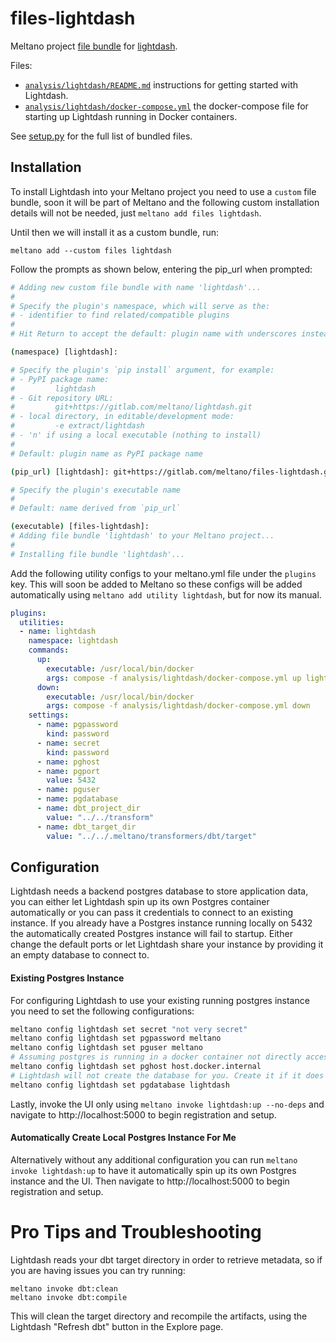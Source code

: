 # files-lightdash

Meltano project [file bundle](https://docs.meltano.com/concepts/plugins#file-bundles) for [lightdash](https://www.lightdash.com/).

Files:
- [`analysis/lightdash/README.md`](./bundle/analysis/lightdash/README.md) instructions for getting started with Lightdash.
- [`analysis/lightdash/docker-compose.yml`](./bundle/analysis/lightdash/docker-compose.yml) the docker-compose file for starting up Lightdash running in Docker containers.

See [setup.py](./setup.py) for the full list of bundled files.

## Installation

To install Lightdash into your Meltano project you need to use a `custom` file bundle, soon it will be part of Meltano and the following custom installation details will not be needed, just `meltano add files lightdash`.

Until then we will install it as a custom bundle, run:

`meltano add --custom files lightdash`

Follow the prompts as shown below, entering the pip_url when prompted:

```bash
# Adding new custom file bundle with name 'lightdash'...
# 
# Specify the plugin's namespace, which will serve as the:
# - identifier to find related/compatible plugins
# 
# Hit Return to accept the default: plugin name with underscores instead of dashes

(namespace) [lightdash]: 

# Specify the plugin's `pip install` argument, for example:
# - PyPI package name:
#         lightdash
# - Git repository URL:
#         git+https://gitlab.com/meltano/lightdash.git
# - local directory, in editable/development mode:
#         -e extract/lightdash
# - 'n' if using a local executable (nothing to install)
# 
# Default: plugin name as PyPI package name

(pip_url) [lightdash]: git+https://gitlab.com/meltano/files-lightdash.git

# Specify the plugin's executable name
# 
# Default: name derived from `pip_url`

(executable) [files-lightdash]: 
# Adding file bundle 'lightdash' to your Meltano project...
# 
# Installing file bundle 'lightdash'...
```

Add the following utility configs to your meltano.yml file under the `plugins` key.
This will soon be added to Meltano so these configs will be added automatically using `meltano add utility lightdash`, but for now its manual.

```yaml
plugins:
  utilities:
  - name: lightdash
    namespace: lightdash
    commands:
      up:
        executable: /usr/local/bin/docker
        args: compose -f analysis/lightdash/docker-compose.yml up lightdash
      down:
        executable: /usr/local/bin/docker
        args: compose -f analysis/lightdash/docker-compose.yml down
    settings:
      - name: pgpassword
        kind: password
      - name: secret
        kind: password
      - name: pghost
      - name: pgport
        value: 5432
      - name: pguser
      - name: pgdatabase
      - name: dbt_project_dir
        value: "../../transform"
      - name: dbt_target_dir
        value: "../../.meltano/transformers/dbt/target"
```

## Configuration

Lightdash needs a backend postgres database to store application data, you can either let Lightdash spin up its own Postgres container automatically or you can pass it credentials to connect to an existing instance.
If you already have a Postgres instance running locally on 5432 the automatically created Postgres instance will fail to startup.
Either change the default ports or let Lightdash share your instance by providing it an empty database to connect to.

#### Existing Postgres Instance

For configuring Lightdash to use your existing running postgres instance you need to set the following configurations:

```bash
meltano config lightdash set secret "not very secret"
meltano config lightdash set pgpassword meltano
meltano config lightdash set pguser meltano
# Assuming postgres is running in a docker container not directly accessible to Lightdash, otherwise `localhost` is appropriate
meltano config lightdash set pghost host.docker.internal
# Lightdash will not create the database for you. Create it if it does not exist.
meltano config lightdash set pgdatabase lightdash
```

Lastly, invoke the UI only using `meltano invoke lightdash:up --no-deps` and navigate to http://localhost:5000 to begin registration and setup.

#### Automatically Create Local Postgres Instance For Me

Alternatively without any additional configuration you can run `meltano invoke lightdash:up` to have it automatically spin up its own Postgres instance and the UI.
Then navigate to http://localhost:5000 to begin registration and setup.


# Pro Tips and Troubleshooting

Lightdash reads your dbt target directory in order to retrieve metadata, so if you are having issues you can try running:

```
meltano invoke dbt:clean
meltano invoke dbt:compile
```

This will clean the target directory and recompile the artifacts, using the Lightdash "Refresh dbt" button in the Explore page.
